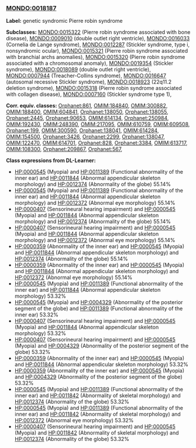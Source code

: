 
### [MONDO:0018187](http://purl.obolibrary.org/obo/MONDO_0018187)
**Label:** genetic syndromic Pierre robin syndrome

**Subclasses:** [MONDO:0015322](http://purl.obolibrary.org/obo/MONDO_0015322) (Pierre robin syndrome associated with bone disease), [MONDO:0009010](http://purl.obolibrary.org/obo/MONDO_0009010) (double outlet right ventricle), [MONDO:0016033](http://purl.obolibrary.org/obo/MONDO_0016033) (Cornelia de Lange syndrome), [MONDO:0012287](http://purl.obolibrary.org/obo/MONDO_0012287) (Stickler syndrome, type i, nonsyndromic ocular), [MONDO:0015321](http://purl.obolibrary.org/obo/MONDO_0015321) (Pierre robin syndrome associated with branchial archs anomalies), [MONDO:0015320](http://purl.obolibrary.org/obo/MONDO_0015320) (Pierre robin syndrome associated with a chromosomal anomaly), [MONDO:0019354](http://purl.obolibrary.org/obo/MONDO_0019354) (Stickler syndrome), [MONDO:0018089](http://purl.obolibrary.org/obo/MONDO_0018089) (double outlet right ventricle), [MONDO:0007944](http://purl.obolibrary.org/obo/MONDO_0007944) (Treacher-Collins syndrome), [MONDO:0016647](http://purl.obolibrary.org/obo/MONDO_0016647) (autosomal recessive Stickler syndrome), [MONDO:0018923](http://purl.obolibrary.org/obo/MONDO_0018923) (22q11.2 deletion syndrome), [MONDO:0015318](http://purl.obolibrary.org/obo/MONDO_0015318) (Pierre robin syndrome associated with collagen disease), [MONDO:0007160](http://purl.obolibrary.org/obo/MONDO_0007160) (Stickler syndrome type 1), 

**Corr. equiv. classes:** [Orphanet:861](http://www.orpha.net/ORDO/Orphanet_861), [OMIM:184840](http://purl.obolibrary.org/obo/OMIM_184840), [OMIM:300882](http://purl.obolibrary.org/obo/OMIM_300882), [OMIM:188400](http://purl.obolibrary.org/obo/OMIM_188400), [OMIM:604841](http://purl.obolibrary.org/obo/OMIM_604841), [Orphanet:138050](http://www.orpha.net/ORDO/Orphanet_138050), [Orphanet:138055](http://www.orpha.net/ORDO/Orphanet_138055), [Orphanet:2445](http://www.orpha.net/ORDO/Orphanet_2445), [Orphanet:90653](http://www.orpha.net/ORDO/Orphanet_90653), [OMIM:614134](http://purl.obolibrary.org/obo/OMIM_614134), [Orphanet:250984](http://www.orpha.net/ORDO/Orphanet_250984), [OMIM:192430](http://purl.obolibrary.org/obo/OMIM_192430), [OMIM:248390](http://purl.obolibrary.org/obo/OMIM_248390), [OMIM:217095](http://purl.obolibrary.org/obo/OMIM_217095), [OMIM:610759](http://purl.obolibrary.org/obo/OMIM_610759), [OMIM:609508](http://purl.obolibrary.org/obo/OMIM_609508), [Orphanet:199](http://www.orpha.net/ORDO/Orphanet_199), [OMIM:300590](http://purl.obolibrary.org/obo/OMIM_300590), [Orphanet:138041](http://www.orpha.net/ORDO/Orphanet_138041), [OMIM:614284](http://purl.obolibrary.org/obo/OMIM_614284), [OMIM:154500](http://purl.obolibrary.org/obo/OMIM_154500), [Orphanet:3426](http://www.orpha.net/ORDO/Orphanet_3426), [Orphanet:2299](http://www.orpha.net/ORDO/Orphanet_2299), [Orphanet:138047](http://www.orpha.net/ORDO/Orphanet_138047), [OMIM:122470](http://purl.obolibrary.org/obo/OMIM_122470), [OMIM:614701](http://purl.obolibrary.org/obo/OMIM_614701), [Orphanet:828](http://www.orpha.net/ORDO/Orphanet_828), [Orphanet:3384](http://www.orpha.net/ORDO/Orphanet_3384), [OMIM:613717](http://purl.obolibrary.org/obo/OMIM_613717), [OMIM:108300](http://purl.obolibrary.org/obo/OMIM_108300), [Orphanet:209867](http://www.orpha.net/ORDO/Orphanet_209867), [Orphanet:567](http://www.orpha.net/ORDO/Orphanet_567), 

**Class expressions from DL-Learner:**

- [HP:0000545](http://purl.obolibrary.org/obo/HP_0000545) (Myopia) and [HP:0011389](http://purl.obolibrary.org/obo/HP_0011389) (Functional abnormality of the inner ear) and [HP:0011844](http://purl.obolibrary.org/obo/HP_0011844) (Abnormal appendicular skeleton morphology) and [HP:0012374](http://purl.obolibrary.org/obo/HP_0012374) (Abnormality of the globe) 55.14%
- [HP:0000545](http://purl.obolibrary.org/obo/HP_0000545) (Myopia) and [HP:0011389](http://purl.obolibrary.org/obo/HP_0011389) (Functional abnormality of the inner ear) and [HP:0011844](http://purl.obolibrary.org/obo/HP_0011844) (Abnormal appendicular skeleton morphology) and [HP:0012372](http://purl.obolibrary.org/obo/HP_0012372) (Abnormal eye morphology) 55.14%
- [HP:0000407](http://purl.obolibrary.org/obo/HP_0000407) (Sensorineural hearing impairment) and [HP:0000545](http://purl.obolibrary.org/obo/HP_0000545) (Myopia) and [HP:0011844](http://purl.obolibrary.org/obo/HP_0011844) (Abnormal appendicular skeleton morphology) and [HP:0012374](http://purl.obolibrary.org/obo/HP_0012374) (Abnormality of the globe) 55.14%
- [HP:0000407](http://purl.obolibrary.org/obo/HP_0000407) (Sensorineural hearing impairment) and [HP:0000545](http://purl.obolibrary.org/obo/HP_0000545) (Myopia) and [HP:0011844](http://purl.obolibrary.org/obo/HP_0011844) (Abnormal appendicular skeleton morphology) and [HP:0012372](http://purl.obolibrary.org/obo/HP_0012372) (Abnormal eye morphology) 55.14%
- [HP:0000359](http://purl.obolibrary.org/obo/HP_0000359) (Abnormality of the inner ear) and [HP:0000545](http://purl.obolibrary.org/obo/HP_0000545) (Myopia) and [HP:0011844](http://purl.obolibrary.org/obo/HP_0011844) (Abnormal appendicular skeleton morphology) and [HP:0012374](http://purl.obolibrary.org/obo/HP_0012374) (Abnormality of the globe) 55.14%
- [HP:0000359](http://purl.obolibrary.org/obo/HP_0000359) (Abnormality of the inner ear) and [HP:0000545](http://purl.obolibrary.org/obo/HP_0000545) (Myopia) and [HP:0011844](http://purl.obolibrary.org/obo/HP_0011844) (Abnormal appendicular skeleton morphology) and [HP:0012372](http://purl.obolibrary.org/obo/HP_0012372) (Abnormal eye morphology) 55.14%
- [HP:0000545](http://purl.obolibrary.org/obo/HP_0000545) (Myopia) and [HP:0011389](http://purl.obolibrary.org/obo/HP_0011389) (Functional abnormality of the inner ear) and [HP:0011844](http://purl.obolibrary.org/obo/HP_0011844) (Abnormal appendicular skeleton morphology) 53.32%
- [HP:0000545](http://purl.obolibrary.org/obo/HP_0000545) (Myopia) and [HP:0004329](http://purl.obolibrary.org/obo/HP_0004329) (Abnormality of the posterior segment of the globe) and [HP:0011389](http://purl.obolibrary.org/obo/HP_0011389) (Functional abnormality of the inner ear) 53.32%
- [HP:0000407](http://purl.obolibrary.org/obo/HP_0000407) (Sensorineural hearing impairment) and [HP:0000545](http://purl.obolibrary.org/obo/HP_0000545) (Myopia) and [HP:0011844](http://purl.obolibrary.org/obo/HP_0011844) (Abnormal appendicular skeleton morphology) 53.32%
- [HP:0000407](http://purl.obolibrary.org/obo/HP_0000407) (Sensorineural hearing impairment) and [HP:0000545](http://purl.obolibrary.org/obo/HP_0000545) (Myopia) and [HP:0004329](http://purl.obolibrary.org/obo/HP_0004329) (Abnormality of the posterior segment of the globe) 53.32%
- [HP:0000359](http://purl.obolibrary.org/obo/HP_0000359) (Abnormality of the inner ear) and [HP:0000545](http://purl.obolibrary.org/obo/HP_0000545) (Myopia) and [HP:0011844](http://purl.obolibrary.org/obo/HP_0011844) (Abnormal appendicular skeleton morphology) 53.32%
- [HP:0000359](http://purl.obolibrary.org/obo/HP_0000359) (Abnormality of the inner ear) and [HP:0000545](http://purl.obolibrary.org/obo/HP_0000545) (Myopia) and [HP:0004329](http://purl.obolibrary.org/obo/HP_0004329) (Abnormality of the posterior segment of the globe) 53.32%
- [HP:0000545](http://purl.obolibrary.org/obo/HP_0000545) (Myopia) and [HP:0011389](http://purl.obolibrary.org/obo/HP_0011389) (Functional abnormality of the inner ear) and [HP:0011842](http://purl.obolibrary.org/obo/HP_0011842) (Abnormality of skeletal morphology) and [HP:0012374](http://purl.obolibrary.org/obo/HP_0012374) (Abnormality of the globe) 53.32%
- [HP:0000545](http://purl.obolibrary.org/obo/HP_0000545) (Myopia) and [HP:0011389](http://purl.obolibrary.org/obo/HP_0011389) (Functional abnormality of the inner ear) and [HP:0011842](http://purl.obolibrary.org/obo/HP_0011842) (Abnormality of skeletal morphology) and [HP:0012372](http://purl.obolibrary.org/obo/HP_0012372) (Abnormal eye morphology) 53.32%
- [HP:0000407](http://purl.obolibrary.org/obo/HP_0000407) (Sensorineural hearing impairment) and [HP:0000545](http://purl.obolibrary.org/obo/HP_0000545) (Myopia) and [HP:0011842](http://purl.obolibrary.org/obo/HP_0011842) (Abnormality of skeletal morphology) and [HP:0012374](http://purl.obolibrary.org/obo/HP_0012374) (Abnormality of the globe) 53.32%


